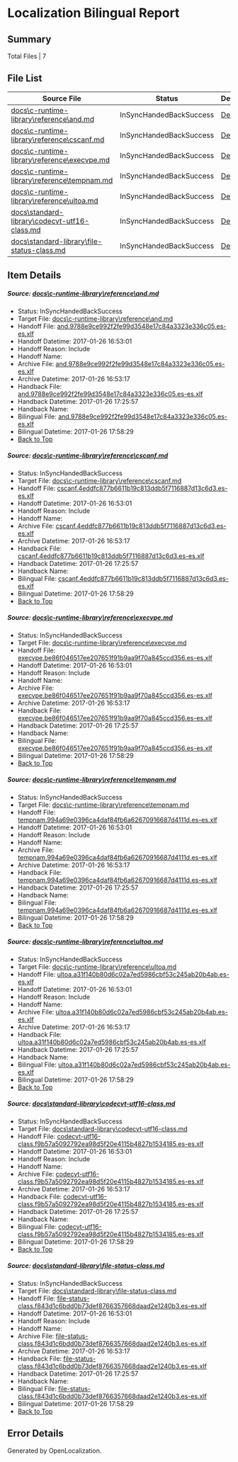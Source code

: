 # <a name='report-top'></a> Localization Bilingual Report

## Summary
 Total Files | 7

## File List
 Source File | Status | Details 
 ----------- | ------ | ------- 
 [docs\c-runtime-library\reference\and.md](https://github.com/openlocalizationtestorg/cpp-docs/blob/3168772cbb7e8127523bc2fc2da5cc9b4f59beb8/docs/c-runtime-library/reference/and.md) | InSyncHandedBackSuccess | [Details](#ce7cd9078015c38d83f574699908f1b2b7a9ede52512)
 [docs\c-runtime-library\reference\cscanf.md](https://github.com/openlocalizationtestorg/cpp-docs/blob/3168772cbb7e8127523bc2fc2da5cc9b4f59beb8/docs/c-runtime-library/reference/cscanf.md) | InSyncHandedBackSuccess | [Details](#2e9fb43a6da4ffe556fb1e217cb583e69095d0092622)
 [docs\c-runtime-library\reference\execvpe.md](https://github.com/openlocalizationtestorg/cpp-docs/blob/3168772cbb7e8127523bc2fc2da5cc9b4f59beb8/docs/c-runtime-library/reference/execvpe.md) | InSyncHandedBackSuccess | [Details](#634cbaeba1610c7f656185ff159e3a03dcce3cf42657)
 [docs\c-runtime-library\reference\tempnam.md](https://github.com/openlocalizationtestorg/cpp-docs/blob/3168772cbb7e8127523bc2fc2da5cc9b4f59beb8/docs/c-runtime-library/reference/tempnam.md) | InSyncHandedBackSuccess | [Details](#fe877564ca417090633c66c86d03318fbe73838b3167)
 [docs\c-runtime-library\reference\ultoa.md](https://github.com/openlocalizationtestorg/cpp-docs/blob/3168772cbb7e8127523bc2fc2da5cc9b4f59beb8/docs/c-runtime-library/reference/ultoa.md) | InSyncHandedBackSuccess | [Details](#f2a21f767b8315b2f419e26dce1c2e02ef5631fa3184)
 [docs\standard-library\codecvt-utf16-class.md](https://github.com/openlocalizationtestorg/cpp-docs/blob/5187996fc377bca8633360082d07f7ec8a68ee57/docs/standard-library/codecvt-utf16-class.md) | InSyncHandedBackSuccess | [Details](#8ee859512a6b4a3050eec6f91d4b3c8449cf918a12602)
 [docs\standard-library\file-status-class.md](https://github.com/openlocalizationtestorg/cpp-docs/blob/85c900f2263ae1c1089478badc85388e3b5e8548/docs/standard-library/file-status-class.md) | InSyncHandedBackSuccess | [Details](#b6418446418b16233cea45440510cafb372dc2fd12702)

## Item Details
##### <a name='ce7cd9078015c38d83f574699908f1b2b7a9ede52512'></a> Source: [docs\c-runtime-library\reference\and.md](https://github.com/openlocalizationtestorg/cpp-docs/blob/3168772cbb7e8127523bc2fc2da5cc9b4f59beb8/docs/c-runtime-library/reference/and.md)
* Status: InSyncHandedBackSuccess
* Target File: [docs\c-runtime-library\reference\and.md](https://github.com/OpenLocalizationTestOrg/cpp-docs.es-es/blob/44f8273232d72a2cffbae9b424b6e3020d36069d/docs/c-runtime-library/reference/and.md)
* Handoff File: [and.9788e9ce992f2fe99d3548e17c84a3323e336c05.es-es.xlf](https://github.com/OpenLocalizationTestOrg/cpp-docs.handoff/blob/9b7546ba3e9f2666d84bb95e3958def3d2f821dc/ol-handoff/OpenLocalizationTestOrg/cpp-docs.es-es/master/mt/and.9788e9ce992f2fe99d3548e17c84a3323e336c05.es-es.xlf)
* Handoff Datetime: 2017-01-26 16:53:01
* Handoff Reason: Include
* Handoff Name: 
* Archive File: [and.9788e9ce992f2fe99d3548e17c84a3323e336c05.es-es.xlf](https://github.com/OpenLocalizationTestOrg/cpp-docs.handoff/blob/7c51b26d656cd591cee2b5f0c907de707fde6351/ol-archive/OpenLocalizationTestOrg/cpp-docs.es-es/master/mt/and.9788e9ce992f2fe99d3548e17c84a3323e336c05.es-es.xlf)
* Archive Datetime: 2017-01-26 16:53:17
* Handback File: [and.9788e9ce992f2fe99d3548e17c84a3323e336c05.es-es.xlf](https://github.com/OpenLocalizationTestOrg/cpp-docs.handback/blob/2369a397cc34ee46300694f6ea8a4c5d4e561771/ol-handback/OpenLocalizationTestOrg/cpp-docs.es-es/master/mt/and.9788e9ce992f2fe99d3548e17c84a3323e336c05.es-es.xlf)
* Handback Datetime: 2017-01-26 17:25:57
* Handback Name: 
* Bilingual File: [and.9788e9ce992f2fe99d3548e17c84a3323e336c05.es-es.xlf](https://github.com/OpenLocalizationTestOrg/cpp-docs.handback/blob/2369a397cc34ee46300694f6ea8a4c5d4e561771/ol-handback/OpenLocalizationTestOrg/cpp-docs.es-es/master/mt/and.9788e9ce992f2fe99d3548e17c84a3323e336c05.es-es.xlf)
* Bilingual Datetime: 2017-01-26 17:58:29
* [Back to Top](#report-top)

##### <a name='2e9fb43a6da4ffe556fb1e217cb583e69095d0092622'></a> Source: [docs\c-runtime-library\reference\cscanf.md](https://github.com/openlocalizationtestorg/cpp-docs/blob/3168772cbb7e8127523bc2fc2da5cc9b4f59beb8/docs/c-runtime-library/reference/cscanf.md)
* Status: InSyncHandedBackSuccess
* Target File: [docs\c-runtime-library\reference\cscanf.md](https://github.com/OpenLocalizationTestOrg/cpp-docs.es-es/blob/44f8273232d72a2cffbae9b424b6e3020d36069d/docs/c-runtime-library/reference/cscanf.md)
* Handoff File: [cscanf.4eddfc877b6611b19c813ddb5f7116887d13c6d3.es-es.xlf](https://github.com/OpenLocalizationTestOrg/cpp-docs.handoff/blob/9b7546ba3e9f2666d84bb95e3958def3d2f821dc/ol-handoff/OpenLocalizationTestOrg/cpp-docs.es-es/master/mt/cscanf.4eddfc877b6611b19c813ddb5f7116887d13c6d3.es-es.xlf)
* Handoff Datetime: 2017-01-26 16:53:01
* Handoff Reason: Include
* Handoff Name: 
* Archive File: [cscanf.4eddfc877b6611b19c813ddb5f7116887d13c6d3.es-es.xlf](https://github.com/OpenLocalizationTestOrg/cpp-docs.handoff/blob/7c51b26d656cd591cee2b5f0c907de707fde6351/ol-archive/OpenLocalizationTestOrg/cpp-docs.es-es/master/mt/cscanf.4eddfc877b6611b19c813ddb5f7116887d13c6d3.es-es.xlf)
* Archive Datetime: 2017-01-26 16:53:17
* Handback File: [cscanf.4eddfc877b6611b19c813ddb5f7116887d13c6d3.es-es.xlf](https://github.com/OpenLocalizationTestOrg/cpp-docs.handback/blob/2369a397cc34ee46300694f6ea8a4c5d4e561771/ol-handback/OpenLocalizationTestOrg/cpp-docs.es-es/master/mt/cscanf.4eddfc877b6611b19c813ddb5f7116887d13c6d3.es-es.xlf)
* Handback Datetime: 2017-01-26 17:25:57
* Handback Name: 
* Bilingual File: [cscanf.4eddfc877b6611b19c813ddb5f7116887d13c6d3.es-es.xlf](https://github.com/OpenLocalizationTestOrg/cpp-docs.handback/blob/2369a397cc34ee46300694f6ea8a4c5d4e561771/ol-handback/OpenLocalizationTestOrg/cpp-docs.es-es/master/mt/cscanf.4eddfc877b6611b19c813ddb5f7116887d13c6d3.es-es.xlf)
* Bilingual Datetime: 2017-01-26 17:58:29
* [Back to Top](#report-top)

##### <a name='634cbaeba1610c7f656185ff159e3a03dcce3cf42657'></a> Source: [docs\c-runtime-library\reference\execvpe.md](https://github.com/openlocalizationtestorg/cpp-docs/blob/3168772cbb7e8127523bc2fc2da5cc9b4f59beb8/docs/c-runtime-library/reference/execvpe.md)
* Status: InSyncHandedBackSuccess
* Target File: [docs\c-runtime-library\reference\execvpe.md](https://github.com/OpenLocalizationTestOrg/cpp-docs.es-es/blob/44f8273232d72a2cffbae9b424b6e3020d36069d/docs/c-runtime-library/reference/execvpe.md)
* Handoff File: [execvpe.be86f046517ee207651f91b9aa9f70a845ccd356.es-es.xlf](https://github.com/OpenLocalizationTestOrg/cpp-docs.handoff/blob/9b7546ba3e9f2666d84bb95e3958def3d2f821dc/ol-handoff/OpenLocalizationTestOrg/cpp-docs.es-es/master/mt/execvpe.be86f046517ee207651f91b9aa9f70a845ccd356.es-es.xlf)
* Handoff Datetime: 2017-01-26 16:53:01
* Handoff Reason: Include
* Handoff Name: 
* Archive File: [execvpe.be86f046517ee207651f91b9aa9f70a845ccd356.es-es.xlf](https://github.com/OpenLocalizationTestOrg/cpp-docs.handoff/blob/7c51b26d656cd591cee2b5f0c907de707fde6351/ol-archive/OpenLocalizationTestOrg/cpp-docs.es-es/master/mt/execvpe.be86f046517ee207651f91b9aa9f70a845ccd356.es-es.xlf)
* Archive Datetime: 2017-01-26 16:53:17
* Handback File: [execvpe.be86f046517ee207651f91b9aa9f70a845ccd356.es-es.xlf](https://github.com/OpenLocalizationTestOrg/cpp-docs.handback/blob/2369a397cc34ee46300694f6ea8a4c5d4e561771/ol-handback/OpenLocalizationTestOrg/cpp-docs.es-es/master/mt/execvpe.be86f046517ee207651f91b9aa9f70a845ccd356.es-es.xlf)
* Handback Datetime: 2017-01-26 17:25:57
* Handback Name: 
* Bilingual File: [execvpe.be86f046517ee207651f91b9aa9f70a845ccd356.es-es.xlf](https://github.com/OpenLocalizationTestOrg/cpp-docs.handback/blob/2369a397cc34ee46300694f6ea8a4c5d4e561771/ol-handback/OpenLocalizationTestOrg/cpp-docs.es-es/master/mt/execvpe.be86f046517ee207651f91b9aa9f70a845ccd356.es-es.xlf)
* Bilingual Datetime: 2017-01-26 17:58:29
* [Back to Top](#report-top)

##### <a name='fe877564ca417090633c66c86d03318fbe73838b3167'></a> Source: [docs\c-runtime-library\reference\tempnam.md](https://github.com/openlocalizationtestorg/cpp-docs/blob/3168772cbb7e8127523bc2fc2da5cc9b4f59beb8/docs/c-runtime-library/reference/tempnam.md)
* Status: InSyncHandedBackSuccess
* Target File: [docs\c-runtime-library\reference\tempnam.md](https://github.com/OpenLocalizationTestOrg/cpp-docs.es-es/blob/44f8273232d72a2cffbae9b424b6e3020d36069d/docs/c-runtime-library/reference/tempnam.md)
* Handoff File: [tempnam.994a69e0396ca4daf84fb6a62670916687d4111d.es-es.xlf](https://github.com/OpenLocalizationTestOrg/cpp-docs.handoff/blob/9b7546ba3e9f2666d84bb95e3958def3d2f821dc/ol-handoff/OpenLocalizationTestOrg/cpp-docs.es-es/master/mt/tempnam.994a69e0396ca4daf84fb6a62670916687d4111d.es-es.xlf)
* Handoff Datetime: 2017-01-26 16:53:01
* Handoff Reason: Include
* Handoff Name: 
* Archive File: [tempnam.994a69e0396ca4daf84fb6a62670916687d4111d.es-es.xlf](https://github.com/OpenLocalizationTestOrg/cpp-docs.handoff/blob/7c51b26d656cd591cee2b5f0c907de707fde6351/ol-archive/OpenLocalizationTestOrg/cpp-docs.es-es/master/mt/tempnam.994a69e0396ca4daf84fb6a62670916687d4111d.es-es.xlf)
* Archive Datetime: 2017-01-26 16:53:17
* Handback File: [tempnam.994a69e0396ca4daf84fb6a62670916687d4111d.es-es.xlf](https://github.com/OpenLocalizationTestOrg/cpp-docs.handback/blob/2369a397cc34ee46300694f6ea8a4c5d4e561771/ol-handback/OpenLocalizationTestOrg/cpp-docs.es-es/master/mt/tempnam.994a69e0396ca4daf84fb6a62670916687d4111d.es-es.xlf)
* Handback Datetime: 2017-01-26 17:25:57
* Handback Name: 
* Bilingual File: [tempnam.994a69e0396ca4daf84fb6a62670916687d4111d.es-es.xlf](https://github.com/OpenLocalizationTestOrg/cpp-docs.handback/blob/2369a397cc34ee46300694f6ea8a4c5d4e561771/ol-handback/OpenLocalizationTestOrg/cpp-docs.es-es/master/mt/tempnam.994a69e0396ca4daf84fb6a62670916687d4111d.es-es.xlf)
* Bilingual Datetime: 2017-01-26 17:58:29
* [Back to Top](#report-top)

##### <a name='f2a21f767b8315b2f419e26dce1c2e02ef5631fa3184'></a> Source: [docs\c-runtime-library\reference\ultoa.md](https://github.com/openlocalizationtestorg/cpp-docs/blob/3168772cbb7e8127523bc2fc2da5cc9b4f59beb8/docs/c-runtime-library/reference/ultoa.md)
* Status: InSyncHandedBackSuccess
* Target File: [docs\c-runtime-library\reference\ultoa.md](https://github.com/OpenLocalizationTestOrg/cpp-docs.es-es/blob/44f8273232d72a2cffbae9b424b6e3020d36069d/docs/c-runtime-library/reference/ultoa.md)
* Handoff File: [ultoa.a31f140b80d6c02a7ed5986cbf53c245ab20b4ab.es-es.xlf](https://github.com/OpenLocalizationTestOrg/cpp-docs.handoff/blob/9b7546ba3e9f2666d84bb95e3958def3d2f821dc/ol-handoff/OpenLocalizationTestOrg/cpp-docs.es-es/master/mt/ultoa.a31f140b80d6c02a7ed5986cbf53c245ab20b4ab.es-es.xlf)
* Handoff Datetime: 2017-01-26 16:53:01
* Handoff Reason: Include
* Handoff Name: 
* Archive File: [ultoa.a31f140b80d6c02a7ed5986cbf53c245ab20b4ab.es-es.xlf](https://github.com/OpenLocalizationTestOrg/cpp-docs.handoff/blob/7c51b26d656cd591cee2b5f0c907de707fde6351/ol-archive/OpenLocalizationTestOrg/cpp-docs.es-es/master/mt/ultoa.a31f140b80d6c02a7ed5986cbf53c245ab20b4ab.es-es.xlf)
* Archive Datetime: 2017-01-26 16:53:17
* Handback File: [ultoa.a31f140b80d6c02a7ed5986cbf53c245ab20b4ab.es-es.xlf](https://github.com/OpenLocalizationTestOrg/cpp-docs.handback/blob/2369a397cc34ee46300694f6ea8a4c5d4e561771/ol-handback/OpenLocalizationTestOrg/cpp-docs.es-es/master/mt/ultoa.a31f140b80d6c02a7ed5986cbf53c245ab20b4ab.es-es.xlf)
* Handback Datetime: 2017-01-26 17:25:57
* Handback Name: 
* Bilingual File: [ultoa.a31f140b80d6c02a7ed5986cbf53c245ab20b4ab.es-es.xlf](https://github.com/OpenLocalizationTestOrg/cpp-docs.handback/blob/2369a397cc34ee46300694f6ea8a4c5d4e561771/ol-handback/OpenLocalizationTestOrg/cpp-docs.es-es/master/mt/ultoa.a31f140b80d6c02a7ed5986cbf53c245ab20b4ab.es-es.xlf)
* Bilingual Datetime: 2017-01-26 17:58:29
* [Back to Top](#report-top)

##### <a name='8ee859512a6b4a3050eec6f91d4b3c8449cf918a12602'></a> Source: [docs\standard-library\codecvt-utf16-class.md](https://github.com/openlocalizationtestorg/cpp-docs/blob/5187996fc377bca8633360082d07f7ec8a68ee57/docs/standard-library/codecvt-utf16-class.md)
* Status: InSyncHandedBackSuccess
* Target File: [docs\standard-library\codecvt-utf16-class.md](https://github.com/OpenLocalizationTestOrg/cpp-docs.es-es/blob/44f8273232d72a2cffbae9b424b6e3020d36069d/docs/standard-library/codecvt-utf16-class.md)
* Handoff File: [codecvt-utf16-class.f9b57a5092792ea98d5f20e4115b4827b1534185.es-es.xlf](https://github.com/OpenLocalizationTestOrg/cpp-docs.handoff/blob/9b7546ba3e9f2666d84bb95e3958def3d2f821dc/ol-handoff/OpenLocalizationTestOrg/cpp-docs.es-es/master/mt/codecvt-utf16-class.f9b57a5092792ea98d5f20e4115b4827b1534185.es-es.xlf)
* Handoff Datetime: 2017-01-26 16:53:01
* Handoff Reason: Include
* Handoff Name: 
* Archive File: [codecvt-utf16-class.f9b57a5092792ea98d5f20e4115b4827b1534185.es-es.xlf](https://github.com/OpenLocalizationTestOrg/cpp-docs.handoff/blob/7c51b26d656cd591cee2b5f0c907de707fde6351/ol-archive/OpenLocalizationTestOrg/cpp-docs.es-es/master/mt/codecvt-utf16-class.f9b57a5092792ea98d5f20e4115b4827b1534185.es-es.xlf)
* Archive Datetime: 2017-01-26 16:53:17
* Handback File: [codecvt-utf16-class.f9b57a5092792ea98d5f20e4115b4827b1534185.es-es.xlf](https://github.com/OpenLocalizationTestOrg/cpp-docs.handback/blob/2369a397cc34ee46300694f6ea8a4c5d4e561771/ol-handback/OpenLocalizationTestOrg/cpp-docs.es-es/master/mt/codecvt-utf16-class.f9b57a5092792ea98d5f20e4115b4827b1534185.es-es.xlf)
* Handback Datetime: 2017-01-26 17:25:57
* Handback Name: 
* Bilingual File: [codecvt-utf16-class.f9b57a5092792ea98d5f20e4115b4827b1534185.es-es.xlf](https://github.com/OpenLocalizationTestOrg/cpp-docs.handback/blob/2369a397cc34ee46300694f6ea8a4c5d4e561771/ol-handback/OpenLocalizationTestOrg/cpp-docs.es-es/master/mt/codecvt-utf16-class.f9b57a5092792ea98d5f20e4115b4827b1534185.es-es.xlf)
* Bilingual Datetime: 2017-01-26 17:58:29
* [Back to Top](#report-top)

##### <a name='b6418446418b16233cea45440510cafb372dc2fd12702'></a> Source: [docs\standard-library\file-status-class.md](https://github.com/openlocalizationtestorg/cpp-docs/blob/85c900f2263ae1c1089478badc85388e3b5e8548/docs/standard-library/file-status-class.md)
* Status: InSyncHandedBackSuccess
* Target File: [docs\standard-library\file-status-class.md](https://github.com/OpenLocalizationTestOrg/cpp-docs.es-es/blob/44f8273232d72a2cffbae9b424b6e3020d36069d/docs/standard-library/file-status-class.md)
* Handoff File: [file-status-class.f843d1c6bdd0b73def8766357668daad2e1240b3.es-es.xlf](https://github.com/OpenLocalizationTestOrg/cpp-docs.handoff/blob/9b7546ba3e9f2666d84bb95e3958def3d2f821dc/ol-handoff/OpenLocalizationTestOrg/cpp-docs.es-es/master/mt/file-status-class.f843d1c6bdd0b73def8766357668daad2e1240b3.es-es.xlf)
* Handoff Datetime: 2017-01-26 16:53:01
* Handoff Reason: Include
* Handoff Name: 
* Archive File: [file-status-class.f843d1c6bdd0b73def8766357668daad2e1240b3.es-es.xlf](https://github.com/OpenLocalizationTestOrg/cpp-docs.handoff/blob/7c51b26d656cd591cee2b5f0c907de707fde6351/ol-archive/OpenLocalizationTestOrg/cpp-docs.es-es/master/mt/file-status-class.f843d1c6bdd0b73def8766357668daad2e1240b3.es-es.xlf)
* Archive Datetime: 2017-01-26 16:53:17
* Handback File: [file-status-class.f843d1c6bdd0b73def8766357668daad2e1240b3.es-es.xlf](https://github.com/OpenLocalizationTestOrg/cpp-docs.handback/blob/2369a397cc34ee46300694f6ea8a4c5d4e561771/ol-handback/OpenLocalizationTestOrg/cpp-docs.es-es/master/mt/file-status-class.f843d1c6bdd0b73def8766357668daad2e1240b3.es-es.xlf)
* Handback Datetime: 2017-01-26 17:25:57
* Handback Name: 
* Bilingual File: [file-status-class.f843d1c6bdd0b73def8766357668daad2e1240b3.es-es.xlf](https://github.com/OpenLocalizationTestOrg/cpp-docs.handback/blob/2369a397cc34ee46300694f6ea8a4c5d4e561771/ol-handback/OpenLocalizationTestOrg/cpp-docs.es-es/master/mt/file-status-class.f843d1c6bdd0b73def8766357668daad2e1240b3.es-es.xlf)
* Bilingual Datetime: 2017-01-26 17:58:29
* [Back to Top](#report-top)


## Error Details

Generated by OpenLocalization.
